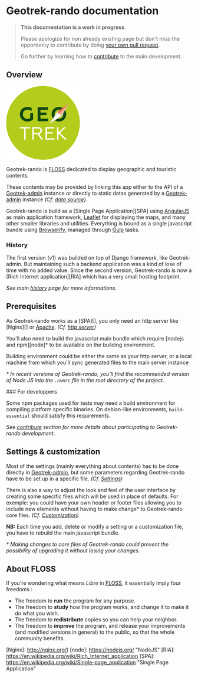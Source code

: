 # Geotrek-rando documentation

> **This documentation is a work in progress**.
>
> Please apologize for non already existing page but don't miss the opportunity to contribute by doing [your own pull request](https://help.github.com/articles/creating-a-pull-request/).
>
> Go further by learning how to [contribute][] to the main development.

## Overview

![Geotrek](/public/images/logo-geotrek.png)

Geotrek-rando is [FLOSS][] dedicated to display geographic and touristic contents.

These contents may be provided by linking this app either to the API of a [Geotrek-admin][] instance or directly to static datas generated by a [Geotrek-admin][] instance _(Cf. [data source][])_.

Geotrek-rando is build as a [Single Page Application][SPA] using [AngularJS][] as main application framework, [Leaflet][] for displaying the maps, and many other smaller libraries and utilities.
Everything is bound as a single javascript bundle using [Browserify][], managed through [Gulp][] tasks.

### History

The first version (v1) was builded on top of Django framework, like Geotrek-admin. But maintaining such a backend application was a kind of lose of time with no added value. Since the second version, Geotrek-rando is now a [Rich Internet application][RIA] which has a very small hosting footprint.

_See main [history][] page for more informations._

## Prerequisites

As Geotrek-rando works as a [SPA][], you only need an http server like [Nginx][] or [Apache][]. _(Cf. [http server][])_

You'll also need to build the javascript main bundle which require [nodejs and npm][node]\* to be available on the building environment.

Building environment could be either the same as your http server, or a local machine from which you'll sync generated files to the main server instance

_\* In recent versions of Geotrek-rando, you'll find the recommended version of Node JS into the `.nvmrc` file in the root directory of the project._

### For developpers

Some npm packages used for tests may need a build environment for compiling platform specific binaries. On debian-like environments, `build-essential` should satisfy this requirements.

_See [contribute][] section for more details about participating to Geotrek-rando development._

## Settings & customization

Most of the settings (mainly everything about contents) has to be done directly in [Geotrek-admin][], but some parameters regarding Geotrek-rando have to be set up in a specific file. _(Cf. [Settings][])_

There is also a way to adjust the look and feel of the user interface by creating some specific files which will be used in place of defaults. For exemple: you could have your own header or footer files allowing you to include new elements without having to make change\* to Geotrek-rando core files. _(Cf. [Customization][])_

**NB:** Each time you add, delete or modify a setting or a customization file, you have to rebuild the main javascript bundle.

_\* Making changes to core files of Geotrek-rando could prevent the possibility of upgrading it without losing your changes._

## About FLOSS

If you're wondering what means _Libre_ in [FLOSS][], it essentially imply four freedoms :
* The freedom to **run** the program for any purpose.
* The freedom to **study** how the program works, and change it to make it do what you wish.
* The freedom to **redistribute** copies so you can help your neighbor.
* The freedom to **improve** the program, and release your improvements (and modified versions in general) to the public, so that the whole community benefits.

<!-- Internal links -->

[Contribute]: contribute.md
[Settings]: settings.md
[Customization]: customization.md
[Data source]: api_url.md
[history]: history.md
[http server]: hosting.md

<!-- External links -->

[AngularJS]: http://www.angularjs.org/
[Apache]: https://httpd.apache.org/
[Browserify]: http://browserify.org/
[FLOSS]: https://en.wikipedia.org/wiki/Free_and_open-source_software "free/libre and open-source software"
[Geotrek-admin]: https://github.com/makinacorpus/Geotrek
[Gulp]: http://gulpjs.com/
[Leaflet]: http://leafletjs.com/
[Nginx]: http://nginx.org/)
[node]: https://nodejs.org/ "NodeJS"
[RIA]: https://en.wikipedia.org/wiki/Rich_Internet_application
[SPA]: https://en.wikipedia.org/wiki/Single-page_application "Single Page Application"
